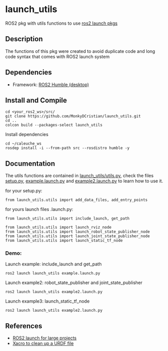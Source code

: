 # launch_utils
ROS2 pkg with utils functions to use [ros2 launch pkgs](https://docs.ros.org/en/humble/Tutorials/Intermediate/Launch/Launch-system.html)

## Description
The functions of this pkg were created to avoid duplicate code and long code syntax that comes with ROS2 launch system

## Dependencies
* Framework: [ROS2 Humble (desktop)](https://docs.ros.org/en/humble/Installation/Ubuntu-Install-Debians.html)

## Install and Compile
```
cd <your_ros2_ws>/src/
git clone https://github.com/MonkyDCristian/launch_utils.git
cd ..
colcon build --packages-select launch_utils
```
Install dependencies 
```
cd ~/caleuche_ws
rosdep install -i --from-path src --rosdistro humble -y
```

## Documentation
The utils functions are contained in [launch_utils/utils.py](https://github.com/MonkyDCristian/launch_utils/blob/main/launch/example.launch.py), check the files [setup.py](https://github.com/MonkyDCristian/launch_utils/blob/main/setup.py), [example.launch.py](https://github.com/MonkyDCristian/launch_utils/blob/main/launch/example.launch.py) and [example2.launch.py](https://github.com/MonkyDCristian/launch_utils/blob/main/launch/example2.launch.py) to learn how to use it.

for your setup.py:
```
from launch_utils.utils import add_data_files, add_entry_points
```

for yours launch files .launch.py:
```
from launch_utils.utils import include_launch, get_path

from launch_utils.utils import launch_rviz_node
from launch_utils.utils import launch_robot_state_publisher_node
from launch_utils.utils import launch_joint_state_publisher_node
from launch_utils.utils import launch_static_tf_node
```

### Demo:

Launch example:  include_launch and get_path
```
ros2 launch launch_utils example.launch.py
```

Launch example2: robot_state_publisher and joint_state_publisher
```
ros2 launch launch_utils example2.launch.py
```

Launch example3: launch_static_tf_node
```
ros2 launch launch_utils example2.launch.py
```

## References 
* [ROS2 launch for large projects](https://docs.ros.org/en/humble/Tutorials/Intermediate/Launch/Using-ROS2-Launch-For-Large-Projects.html)
* [Xacro to clean up a URDF file](https://docs.ros.org/en/humble/Tutorials/Intermediate/URDF/Using-Xacro-to-Clean-Up-a-URDF-File.html)
